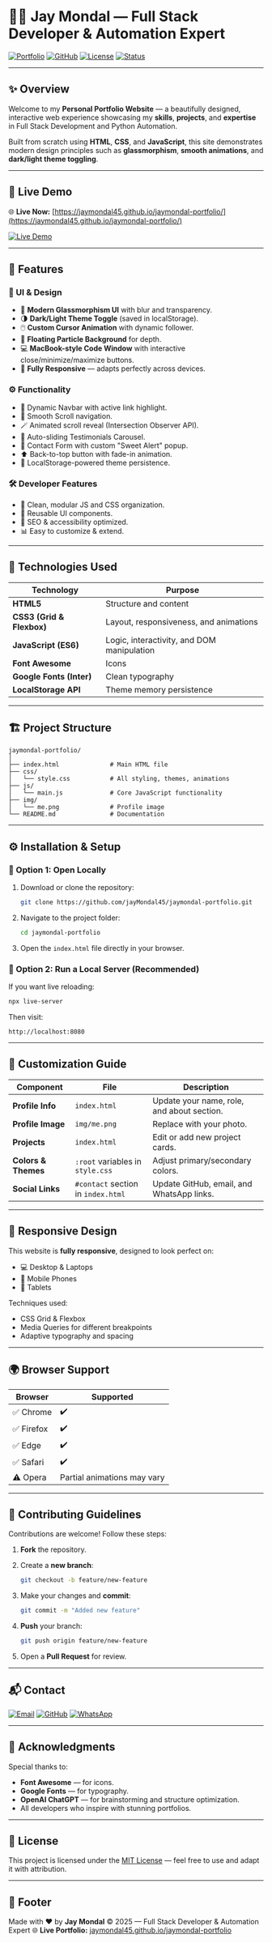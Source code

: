 # 👨‍💻 Jay Mondal — Full Stack Developer & Automation Expert

[![Portfolio](https://img.shields.io/badge/🌐_Live_Portfolio-jaymondal45.github.io%2Fjaymondal--portfolio-2E9EF7?style=for-the-badge)](https://jaymondal45.github.io/jaymondal-portfolio/)
[![GitHub](https://img.shields.io/badge/GitHub-@jayMondal45-000000?style=for-the-badge\&logo=github)](https://github.com/jayMondal45)
[![License](https://img.shields.io/badge/License-MIT-green?style=for-the-badge)](LICENSE)
[![Status](https://img.shields.io/badge/Status-Live-success?style=for-the-badge)](https://jaymondal45.github.io/jaymondal-portfolio/)

---

## ✨ Overview

Welcome to my **Personal Portfolio Website** — a beautifully designed, interactive web experience showcasing my **skills**, **projects**, and **expertise** in Full Stack Development and Python Automation.

Built from scratch using **HTML**, **CSS**, and **JavaScript**, this site demonstrates modern design principles such as **glassmorphism**, **smooth animations**, and **dark/light theme toggling**.

---

## 🚀 Live Demo

🌐 **Live Now:** [https://jaymondal45.github.io/jaymondal-portfolio/](https://jaymondal45.github.io/jaymondal-portfolio/)

[![Live Demo](https://img.shields.io/badge/Visit_Site-jaymondal45.github.io%2Fjaymondal--portfolio-0078D7?style=for-the-badge\&logo=githubpages)](https://jaymondal45.github.io/jaymondal-portfolio/)

---

## 🧩 Features

### 🎨 UI & Design

* 💠 **Modern Glassmorphism UI** with blur and transparency.
* 🌗 **Dark/Light Theme Toggle** (saved in localStorage).
* 🖱️ **Custom Cursor Animation** with dynamic follower.
* 💫 **Floating Particle Background** for depth.
* 💻 **MacBook-style Code Window** with interactive close/minimize/maximize buttons.
* 📱 **Fully Responsive** — adapts perfectly across devices.

### ⚙️ Functionality

* 🧭 Dynamic Navbar with active link highlight.
* 📜 Smooth Scroll navigation.
* 🪄 Animated scroll reveal (Intersection Observer API).
* 💬 Auto-sliding Testimonials Carousel.
* 💌 Contact Form with custom "Sweet Alert" popup.
* ⬆️ Back-to-top button with fade-in animation.
* 🧠 LocalStorage-powered theme persistence.

### 🛠️ Developer Features

* 💾 Clean, modular JS and CSS organization.
* 🧩 Reusable UI components.
* 🎯 SEO & accessibility optimized.
* 📊 Easy to customize & extend.

---

## 🧠 Technologies Used

| Technology                | Purpose                                    |
| ------------------------- | ------------------------------------------ |
| **HTML5**                 | Structure and content                      |
| **CSS3 (Grid & Flexbox)** | Layout, responsiveness, and animations     |
| **JavaScript (ES6)**      | Logic, interactivity, and DOM manipulation |
| **Font Awesome**          | Icons                                      |
| **Google Fonts (Inter)**  | Clean typography                           |
| **LocalStorage API**      | Theme memory persistence                   |

---

## 🏗️ Project Structure

```
jaymondal-portfolio/
│
├── index.html              # Main HTML file
├── css/
│   └── style.css           # All styling, themes, animations
├── js/
│   └── main.js             # Core JavaScript functionality
├── img/
│   └── me.png              # Profile image
└── README.md               # Documentation
```

---

## ⚙️ Installation & Setup

### 🔹 Option 1: Open Locally

1. Download or clone the repository:

   ```bash
   git clone https://github.com/jayMondal45/jaymondal-portfolio.git
   ```
2. Navigate to the project folder:

   ```bash
   cd jaymondal-portfolio
   ```
3. Open the `index.html` file directly in your browser.

### 🔹 Option 2: Run a Local Server (Recommended)

If you want live reloading:

```bash
npx live-server
```

Then visit:

```
http://localhost:8080
```

---

## 🧰 Customization Guide

| Component           | File                               | Description                                |
| ------------------- | ---------------------------------- | ------------------------------------------ |
| **Profile Info**    | `index.html`                       | Update your name, role, and about section. |
| **Profile Image**   | `img/me.png`                       | Replace with your photo.                   |
| **Projects**        | `index.html`                       | Edit or add new project cards.             |
| **Colors & Themes** | `:root` variables in `style.css`   | Adjust primary/secondary colors.           |
| **Social Links**    | `#contact` section in `index.html` | Update GitHub, email, and WhatsApp links.  |

---

## 📱 Responsive Design

This website is **fully responsive**, designed to look perfect on:

* 💻 Desktop & Laptops
* 📱 Mobile Phones
* 🧾 Tablets

Techniques used:

* CSS Grid & Flexbox
* Media Queries for different breakpoints
* Adaptive typography and spacing

---

## 🌍 Browser Support

| Browser   | Supported                   |
| --------- | --------------------------- |
| ✅ Chrome  | ✔️                          |
| ✅ Firefox | ✔️                          |
| ✅ Edge    | ✔️                          |
| ✅ Safari  | ✔️                          |
| ⚠️ Opera  | Partial animations may vary |

---

## 🤝 Contributing Guidelines

Contributions are welcome! Follow these steps:

1. **Fork** the repository.
2. Create a **new branch**:

   ```bash
   git checkout -b feature/new-feature
   ```
3. Make your changes and **commit**:

   ```bash
   git commit -m "Added new feature"
   ```
4. **Push** your branch:

   ```bash
   git push origin feature/new-feature
   ```
5. Open a **Pull Request** for review.

---

## 📬 Contact

[![Email](https://img.shields.io/badge/Email-jaymondas953%40gmail.com-red?style=flat-square\&logo=gmail)](mailto:jaymondas953@gmail.com)
[![GitHub](https://img.shields.io/badge/GitHub-@jayMondal45-181717?style=flat-square\&logo=github)](https://github.com/jayMondal45)
[![WhatsApp](https://img.shields.io/badge/WhatsApp-Chat-25D366?style=flat-square\&logo=whatsapp)](https://wa.me/+917001583266)

---

## 🙏 Acknowledgments

Special thanks to:

* **Font Awesome** — for icons.
* **Google Fonts** — for typography.
* **OpenAI ChatGPT** — for brainstorming and structure optimization.
* All developers who inspire with stunning portfolios.

---

## 🧾 License

This project is licensed under the [MIT License](LICENSE) — feel free to use and adapt it with attribution.

---

## 🧡 Footer

Made with ❤️ by **Jay Mondal**
© 2025 — Full Stack Developer & Automation Expert
🌐 **Live Portfolio:** [jaymondal45.github.io/jaymondal-portfolio](https://jaymondal45.github.io/jaymondal-portfolio/)
